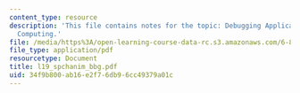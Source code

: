 ```yaml
---
content_type: resource
description: 'This file contains notes for the topic: Debugging Applications in Pervasive
  Computing.'
file: /media/https%3A/open-learning-course-data-rc.s3.amazonaws.com/6-883-pervasive-human-centric-computing-sma-5508-spring-2006/34f9b800ab16e2f76db96cc49379a01c_l19_spchanim_bbg.pdf
file_type: application/pdf
resourcetype: Document
title: l19_spchanim_bbg.pdf
uid: 34f9b800-ab16-e2f7-6db9-6cc49379a01c
---
```

